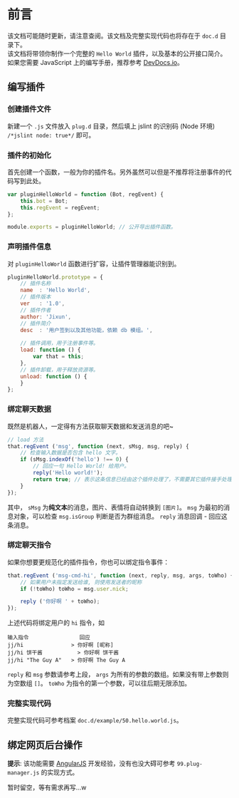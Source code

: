 # 前言
该文档可能随时更新，请注意查阅。该文档及完整实现代码也将存在于 `doc.d` 目录下。  
该文档将带领你制作一个完整的 `Hello World` 插件，以及基本的公开接口简介。  
如果您需要 JavaScript 上的编写手册，推荐参考 [DevDocs.io](http://devdocs.io/javascript/)。

## 编写插件
### 创建插件文件
新建一个 `.js` 文件放入 `plug.d` 目录，然后填上 jslint 的识别码 (Node 环境) `/*jslint node: true*/` 即可。

### 插件的初始化
首先创建一个函数，一般为你的插件名。另外虽然可以但是不推荐将注册事件的代码写到此处。
```js
var pluginHelloWorld = function (Bot, regEvent) {
	this.bot = Bot;
	this.regEvent = regEvent;
};

module.exports = pluginHelloWorld; // 公开导出插件函数。
```

### 声明插件信息
对 `pluginHelloWorld` 函数进行扩容，让插件管理器能识别到。

```js
pluginHelloWorld.prototype = {
	// 插件名称
	name  : 'Hello World',
	// 插件版本
	ver   : '1.0',
	// 插件作者
	author: 'Jixun',
	// 插件简介
	desc  : '用户签到以及其他功能，依赖 db 模组。',
	
	// 插件调用，用于注册事件等。
	load: function () {
		var that = this;
	},
	// 插件卸载，用于释放资源等。
	unload: function () {
	}
};
```

### 绑定聊天数据
既然是机器人，一定得有方法获取聊天数据和发送消息的吧~
```js
// load 方法
that.regEvent ('msg', function (next, sMsg, msg, reply) {
	// 检查输入数据是否包含 hello 文字。
	if (sMsg.indexOf('hello') !== 0) {
		// 回应一句 Hello World! 给用户。
		reply('Hello world!');
		return true; // 表示这条信息已经由这个插件处理了，不需要其它插件接手处理。
	}
});
```
其中，
`sMsg`  为**纯文本**的消息，图片、表情将自动转换到 `[图片]`。
`msg`   为最初的消息对象，可以检查 `msg.isGroup` 判断是否为群组消息。
`reply` 消息回调 - 回应这条消息。


### 绑定聊天指令
如果你想要更规范化的插件指令，你也可以绑定指令事件：
```js
that.regEvent ('msg-cmd-hi', function (next, reply, msg, args, toWho) {
	// 如果用户未指定发送给谁, 则使用发送者的昵称
	if (!toWho) toWho = msg.user.nick;

	reply ('你好啊 ' + toWho);
});
```

上述代码将绑定用户的 `hi` 指令，如
```plain
输入指令				回应
jj/hi				> 你好啊 [昵称]
jj/hi 饼干酱			> 你好啊 饼干酱
jj/hi "The Guy A"	> 你好啊 The Guy A
```

`reply` 和 `msg` 参数请参考上段，
`args` 为所有的参数的数组。如果没有带上参数则为空数组 `[]`。
`toWho` 为指令的第一个参数，可以往后期无限添加。

### 完整实现代码
完整实现代码可参考档案 `doc.d/example/50.hello.world.js`。

## 绑定网页后台操作
**提示**: 该功能需要 [AngularJS](http://devdocs.io/angular/) 开发经验，没有也没大碍可参考 `99.plug-manager.js` 的实现方式。

暂时留空，等有需求再写…w